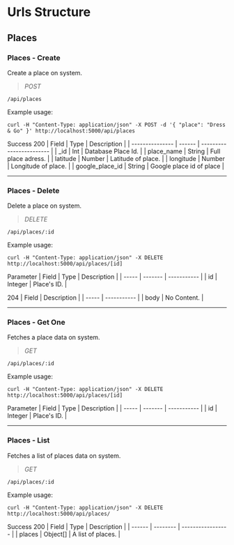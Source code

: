 # Urls Structure

## Places

### Places - Create
Create a place on system.

> *POST*

    /api/places
    
Example usage:

    curl -H "Content-Type: application/json" -X POST -d '{ "place": "Dress & Go" }' http://localhost:5000/api/places

Success 200
| Field           | Type   | Description              |
| --------------- | ------ | ------------------------ |
| _id             | Int    | Database Place Id.       |
| place_name      | String | Full place adress.       |
| latitude        | Number | Latitude of place.       |
| longitude       | Number | Longitude of place.      |
| google_place_id | String | Google place id of place |

---

### Places - Delete
Delete a place on system.

> *DELETE*

    /api/places/:id

Example usage:

    curl -H "Content-Type: application/json" -X DELETE http://localhost:5000/api/places/[id]

Parameter
| Field | Type    | Description |
| ----- | ------- | ----------- |
| id    | Integer | Place's ID. |

204
| Field | Description |
| ----- | ----------- |
| body  | No Content. |

---

### Places - Get One
Fetches a place data on system.

> *GET*

    /api/places/:id

Example usage:

    curl -H "Content-Type: application/json" -X DELETE http://localhost:5000/api/places/[id]

Parameter
| Field | Type    | Description |
| ----- | ------- | ----------- |
| id    | Integer | Place's ID. |

---

### Places - List
Fetches a list of places data on system.

> *GET*

    /api/places/:id

Example usage:

    curl -H "Content-Type: application/json" -X DELETE http://localhost:5000/api/places/

Success 200
| Field  | Type     | Description       |
| ------ | -------- | ----------------- |
| places | Object[] | A list of places. |
